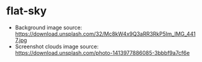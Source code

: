 # flat-sky


* Background image source: https://download.unsplash.com/32/Mc8kW4x9Q3aRR3RkP5Im_IMG_4417.jpg
* Screenshot clouds image source: https://download.unsplash.com/photo-1413977886085-3bbbf9a7cf6e